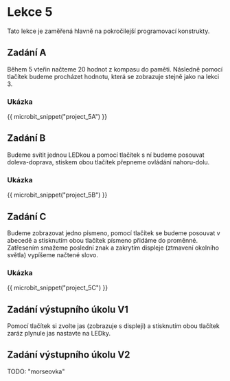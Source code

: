 # Lekce 5

Tato lekce je zaměřená hlavně na pokročilejší programovací konstrukty.

## Zadání A

Během 5 vteřin načteme 20 hodnot z kompasu do paměti. Následně pomocí tlačítek budeme procházet hodnotu, která se zobrazuje stejně jako na lekci 3.

### Ukázka

{{ microbit_snippet("project_5A") }}

## Zadání B

Budeme svítit jednou LEDkou a pomocí tlačítek s ní budeme posouvat doleva-doprava, stiskem obou tlačítek přepneme ovládání nahoru-dolu.

### Ukázka

{{ microbit_snippet("project_5B") }}

## Zadání C

Budeme zobrazovat jedno písmeno, pomocí tlačítek se budeme posouvat v abecedě a stisknutím obou tlačítek písmeno přidáme do proměnné. Zatřesením smažeme poslední znak a zakrytím displeje (ztmavení okolního světla) vypíšeme načtené slovo.

### Ukázka

{{ microbit_snippet("project_5C") }}

## Zadání výstupního úkolu V1

Pomocí tlačítek si zvolte jas (zobrazuje s displeji) a stisknutím obou tlačítek zaráz plynule jas nastavte na LEDky.

## Zadání výstupního úkolu V2

TODO: "morseovka"
